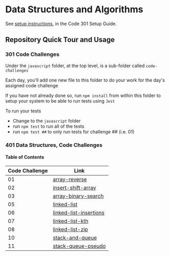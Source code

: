# Data Structures and Algorithms

See [setup instructions](https://codefellows.github.io/setup-guide/code-301/3-code-challenges), in the Code 301 Setup Guide.

## Repository Quick Tour and Usage

### 301 Code Challenges

Under the `javascript` folder, at the top level, is a sub-folder called `code-challenges`

Each day, you'll add one new file to this folder to do your work for the day's assigned code challenge

If you have not already done so, run `npm install` from within this folder to setup your system to be able to run tests using `Jest`

To run your tests

- Change to the `javascript` folder
- run `npm test` to run all of the tests
- run `npm test ##` to only run tests for challenge ## (i.e. 01)

### 401 Data Structures, Code Challenges

#### Table of Contents

| Code Challenge | Link |
| ----------- | ----------- |
| 01 | [array-reverse](./javascript/array-reverse/README.md) |
| 02 | [insert-shift-array](./javascript/insert-shift-array/README.md) |
| 03 | [array-binary-search](./javascript/array-binary-search/README.md) |
| 05 | [linked-list](./javascript/linked-list/README.md) |
| 06 | [linked-list-insertions](./javascript/linked-list/README.md) |
| 07 | [linked-list-kth](./javascript/linked-list/README.md) |
| 08 | [linked-list-zip](./javascript/linked-list/README.md) |
| 10 | [stack-and-queue](./javascript/code-challenges/stack-and-queue/README.md) |
| 11 | [stack-queue-pseudo](./javascript/code-challenges/stack-and-queue/README.md) |
